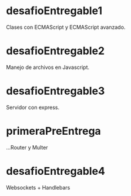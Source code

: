 # desafioEntregable1

Clases con ECMAScript y ECMAScript avanzado.

# desafioEntregable2

Manejo de archivos en Javascript.

# desafioEntregable3

Servidor con express.

# primeraPreEntrega

...Router y Multer

# desafioEntregable4

Websockets + Handlebars
